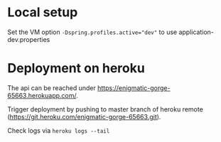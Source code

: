 # Local setup

Set the VM option `-Dspring.profiles.active="dev"` to use application-dev.properties

# Deployment on heroku

The api can be reached under https://enigmatic-gorge-65663.herokuapp.com/.

Trigger deployment by pushing to master branch of heroku remote (https://git.heroku.com/enigmatic-gorge-65663.git).

Check logs via `heroku logs --tail`
